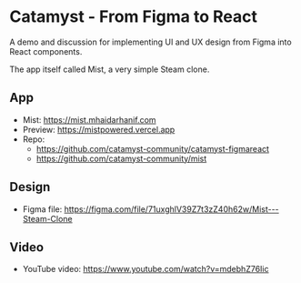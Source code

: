 # Catamyst - From Figma to React

A demo and discussion for implementing UI and UX design from Figma into React components.

The app itself called Mist, a very simple Steam clone.

## App

- Mist: https://mist.mhaidarhanif.com
- Preview: https://mistpowered.vercel.app
- Repo:
  - https://github.com/catamyst-community/catamyst-figmareact
  - https://github.com/catamyst-community/mist

## Design

- Figma file: https://figma.com/file/71uxghlV39Z7t3zZ40h62w/Mist---Steam-Clone

## Video

- YouTube video: https://www.youtube.com/watch?v=mdebhZ76Iic
